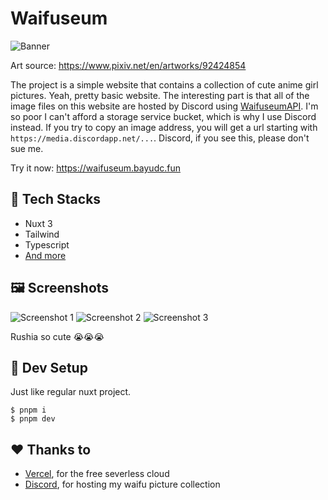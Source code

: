 # Waifuseum

![Banner](https://media.discordapp.net/attachments/946013429200723989/1134386198467592223/banner_waifuseum_compressed.png)

Art source: https://www.pixiv.net/en/artworks/92424854

The project is a simple website that contains a collection of cute anime girl pictures.
Yeah, pretty basic website. The interesting part is that all of the image files on this website
are hosted by Discord using [WaifuseumAPI](https://github.com/BayuDC/waifuseum-api).
I'm so poor I can't afford a storage service bucket, which is why I use Discord instead.
If you try to copy an image address, you will get a url starting with `https://media.discordapp.net/...`.
Discord, if you see this, please don't sue me.

Try it now: https://waifuseum.bayudc.fun

## 🧩 Tech Stacks

-   Nuxt 3
-   Tailwind
-   Typescript
-   [And more](./package.json)

## 🖼️ Screenshots

![Screenshot 1](https://media.discordapp.net/attachments/946013429200723989/1134498683677855775/image.png)
![Screenshot 2](https://media.discordapp.net/attachments/946013429200723989/1134498763042467910/image.png)
![Screenshot 3](https://media.discordapp.net/attachments/946013429200723989/1134498966671724714/image.png)

Rushia so cute 😭😭😭

## 🚧 Dev Setup

Just like regular nuxt project.

```
$ pnpm i
$ pnpm dev
```

## ❤️ Thanks to

-   [Vercel](https://vercel.com), for the free severless cloud
-   [Discord](https://discord.com), for hosting my waifu picture collection
